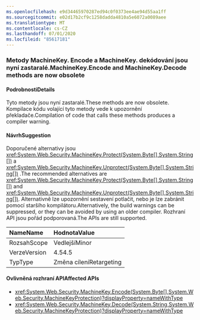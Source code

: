 ```yaml
---
ms.openlocfilehash: e9d34465970287ed94c0f0373ee4ae94d55aa1ff
ms.sourcegitcommit: e02d17b2cf9c1258dadda4810a5e6072a0089aee
ms.translationtype: MT
ms.contentlocale: cs-CZ
ms.lasthandoff: 07/01/2020
ms.locfileid: "85617181"
---
```

### <a name="machinekeyencode-and-machinekeydecode-methods-are-now-obsolete"></a><span data-ttu-id="64c80-101">Metody MachineKey. Encode a MachineKey. dekódování jsou nyní zastaralé.</span><span class="sxs-lookup"><span data-stu-id="64c80-101">MachineKey.Encode and MachineKey.Decode methods are now obsolete</span></span>

#### <a name="details"></a><span data-ttu-id="64c80-102">Podrobnosti</span><span class="sxs-lookup"><span data-stu-id="64c80-102">Details</span></span>

<span data-ttu-id="64c80-103">Tyto metody jsou nyní zastaralé.</span><span class="sxs-lookup"><span data-stu-id="64c80-103">These methods are now obsolete.</span></span> <span data-ttu-id="64c80-104">Kompilace kódu volající tyto metody vede k upozornění překladače.</span><span class="sxs-lookup"><span data-stu-id="64c80-104">Compilation of code that calls these methods produces a compiler warning.</span></span>

#### <a name="suggestion"></a><span data-ttu-id="64c80-105">Návrh</span><span class="sxs-lookup"><span data-stu-id="64c80-105">Suggestion</span></span>

<span data-ttu-id="64c80-106">Doporučené alternativy jsou <xref:System.Web.Security.MachineKey.Protect(System.Byte[],System.String[])> a <xref:System.Web.Security.MachineKey.Unprotect(System.Byte[],System.String[])> .</span><span class="sxs-lookup"><span data-stu-id="64c80-106">The recommended alternatives are <xref:System.Web.Security.MachineKey.Protect(System.Byte[],System.String[])> and <xref:System.Web.Security.MachineKey.Unprotect(System.Byte[],System.String[])>.</span></span> <span data-ttu-id="64c80-107">Alternativně lze upozornění sestavení potlačit, nebo je lze zabránit pomocí staršího kompilátoru.</span><span class="sxs-lookup"><span data-stu-id="64c80-107">Alternatively, the build warnings can be suppressed, or they can be avoided by using an older compiler.</span></span> <span data-ttu-id="64c80-108">Rozhraní API jsou pořád podporovaná.</span><span class="sxs-lookup"><span data-stu-id="64c80-108">The APIs are still supported.</span></span>

| <span data-ttu-id="64c80-109">Name</span><span class="sxs-lookup"><span data-stu-id="64c80-109">Name</span></span>    | <span data-ttu-id="64c80-110">Hodnota</span><span class="sxs-lookup"><span data-stu-id="64c80-110">Value</span></span>       |
|:--------|:------------|
| <span data-ttu-id="64c80-111">Rozsah</span><span class="sxs-lookup"><span data-stu-id="64c80-111">Scope</span></span>   | <span data-ttu-id="64c80-112">Vedlejší</span><span class="sxs-lookup"><span data-stu-id="64c80-112">Minor</span></span>       |
| <span data-ttu-id="64c80-113">Verze</span><span class="sxs-lookup"><span data-stu-id="64c80-113">Version</span></span> | <span data-ttu-id="64c80-114">4.5</span><span class="sxs-lookup"><span data-stu-id="64c80-114">4.5</span></span>         |
| <span data-ttu-id="64c80-115">Typ</span><span class="sxs-lookup"><span data-stu-id="64c80-115">Type</span></span>    | <span data-ttu-id="64c80-116">Změna cílení</span><span class="sxs-lookup"><span data-stu-id="64c80-116">Retargeting</span></span> |

#### <a name="affected-apis"></a><span data-ttu-id="64c80-117">Ovlivněná rozhraní API</span><span class="sxs-lookup"><span data-stu-id="64c80-117">Affected APIs</span></span>

- <xref:System.Web.Security.MachineKey.Encode(System.Byte[],System.Web.Security.MachineKeyProtection)?displayProperty=nameWithType>
- <xref:System.Web.Security.MachineKey.Decode(System.String,System.Web.Security.MachineKeyProtection)?displayProperty=nameWithType>
